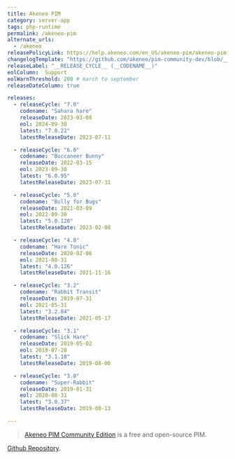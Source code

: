 ```yaml
---
title: Akeneo PIM
category: server-app
tags: php-runtime
permalink: /akeneo-pim
alternate_urls:
  - /akeneo
releasePolicyLink: https://help.akeneo.com/en_US/akeneo-pim/akeneo-pim-product-support-dates
changelogTemplate: "https://github.com/akeneo/pim-community-dev/blob/__RELEASE_CYCLE__/CHANGELOG-__RELEASE_CYCLE__.md"
releaseLabel: "__RELEASE_CYCLE__ (__CODENAME__)"
eolColumn: 	Support
eolWarnThreshold: 200 # march to september
releaseDateColumn: true

releases:
  - releaseCycle: "7.0"
    codename: "Sahara hare"
    releaseDate: 2023-03-08
    eol: 2024-09-30
    latest: "7.0.22"
    latestReleaseDate: 2023-07-11

  - releaseCycle: "6.0"
    codename: "Buccaneer Bunny"
    releaseDate: 2022-03-15
    eol: 2023-09-30
    latest: "6.0.95"
    latestReleaseDate: 2023-07-31

  - releaseCycle: "5.0"
    codename: "Bully for Bugs"
    releaseDate: 2021-03-09
    eol: 2022-09-30
    latest: "5.0.120"
    latestReleaseDate: 2023-02-08

  - releaseCycle: "4.0"
    codename: "Hare Tonic"
    releaseDate: 2020-02-06
    eol: 2021-08-31
    latest: "4.0.126"
    latestReleaseDate: 2021-11-16

  - releaseCycle: "3.2"
    codename: "Rabbit Transit"
    releaseDate: 2019-07-31
    eol: 2021-05-31
    latest: "3.2.84"
    latestReleaseDate: 2021-05-17

  - releaseCycle: "3.1"
    codename: "Slick Hare"
    releaseDate: 2019-05-02
    eol: 2019-07-20
    latest: "3.1.18"
    latestReleaseDate: 2019-08-06

  - releaseCycle: "3.0"
    codename: "Super-Rabbit"
    releaseDate: 2019-01-31
    eol: 2020-08-31
    latest: "3.0.37"
    latestReleaseDate: 2019-08-13

---
```


> [Akeneo PIM Community Edition](https://www.akeneo.com/akeneo-pim-community-edition/) is a free and
> open-source PIM.

[Github Repository](https://github.com/akeneo/pim-community-dev/tree/master).
